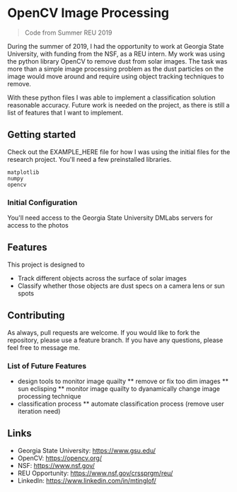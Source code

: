 # OpenCV Image Processing
> Code from Summer REU 2019

During the summer of 2019, I had the opportunity to work at Georgia State University, with funding from the NSF, as a REU intern. My work was using the python library OpenCV to remove dust from solar images. The task was more than a simple image processing problem as the dust particles on the image would move around and require using object tracking techniques to remove. 

With these python files I was able to implement a classification solution reasonable accuracy. Future work is needed on the project, as there is still a list of features that I want to implement. 

## Getting started

Check out the EXAMPLE_HERE file for how I was using the initial files for the research project. You'll need a few preinstalled libraries. 

```
matplotlib
numpy 
opencv
```

### Initial Configuration

You'll need access to the Georgia State University DMLabs servers for access to the photos

## Features

This project is designed to 
* Track different objects across the surface of solar images 
* Classify whether those objects are dust specs on a camera lens or sun spots 

## Contributing

As always, pull requests are welcome. If you would like to fork the repository, please use a feature branch. 
If you have any questions, please feel free to message me. 

### List of Future Features

* design tools to monitor image quailty 
** remove or fix too dim images
** sun eclisping 
** monitor image quailty to dyanamically change image processing technique 
* classification process
** automate classification process (remove user iteration need)

## Links

- Georgia State University: https://www.gsu.edu/
- OpenCV: https://opencv.org/
- NSF: https://www.nsf.gov/
- REU Opportunity: https://www.nsf.gov/crssprgm/reu/
- LinkedIn: https://www.linkedin.com/in/mtinglof/
